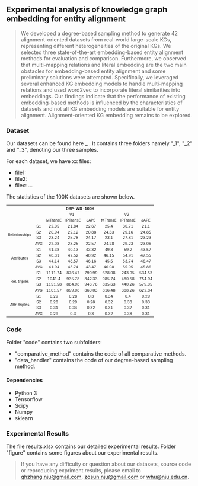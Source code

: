 ## Experimental analysis of knowledge graph embedding for entity alignment
> We developed a degree-based sampling method to generate 42 alignment-oriented datasets from real-world large-scale KGs, representing different heterogeneities of the original KGs. We selected three state-of-the-art embedding-based entity alignment methods for evaluation and comparison. Furthermore, we observed that multi-mapping relations and literal embedding are the two main obstacles for embedding-based entity alignment and some preliminary solutions were attempted. Specifically, we leveraged several enhanced KG embedding models to handle multi-mapping relations and used word2vec to incorporate literal similarities into embeddings. Our findings indicate that the performance of existing embedding-based methods is influenced by the characteristics of datasets and not all KG embedding models are suitable for entity alignment. Alignment-oriented KG embedding remains to be explored.

### Dataset
Our datasets can be found here _ . It contains three folders namely "_1", "_2" and "_3", denoting our three samples.

For each dataset, we have xx files:
* file1:
* file2:
* filex:
...

The statistics of the 100K datasets are shown below.

<table style="text-align:center;font-size:10px" align="center">
    <tr>
        <th style="text-align:center"  colspan="21">DBP-WD-100K</th>
    </tr>
    <tr>
        <td colspan="2" rowspan="2"></td>
        <td style="text-align:center" colspan="3">V1</td>
        <td style="text-align:center" colspan="3">V2</td>
    </tr>
    <tr>
        <td style="text-align:center">MTransE</td>
        <td style="text-align:center">IPTransE</td>
        <td style="text-align:center">JAPE</td>
        <td style="text-align:center">MTransE</td>
        <td style="text-align:center">IPTransE</td>
        <td style="text-align:center">JAPE</td>
    </tr>
    <tr>
	<td style="text-align:center;valign:middle" rowspan=4>Relationships</td>
	<td style="text-align:center">S1</td>
	<td style="text-align:center">22.05</td>
	<td style="text-align:center">21.84</td>
	<td style="text-align:center">22.67</td>
	<td style="text-align:center">25.4</td>
	<td style="text-align:center">30.71</td>
	<td style="text-align:center">21.1</td></tr>
	</tr>
<tr>
	<td style="text-align:center">S2</td>
	<td style="text-align:center">20.94</td>
	<td style="text-align:center">22.12</td>
	<td style="text-align:center">20.88</td>
	<td style="text-align:center">24.33</td>
	<td style="text-align:center">29.16</td>
	<td style="text-align:center">24.85</td>
</tr>
<tr>
	<td style="text-align:center">S3</td>
	<td style="text-align:center">23.24</td>
	<td style="text-align:center">25.78</td>
	<td style="text-align:center">24.17</td>
	<td style="text-align:center">23.1</td>
	<td style="text-align:center">27.81</td>
	<td style="text-align:center">23.23</td>
</tr>
<tr>
	<td style="text-align:center">AVG</td>
	<td style="text-align:center">22.08</td>
	<td style="text-align:center">23.25</td>
	<td style="text-align:center">22.57</td>
	<td style="text-align:center">24.28</td>
	<td style="text-align:center">29.23</td>
	<td style="text-align:center">23.06</td>
</tr>
    
<tr>
	<td style="text-align:center;valign:middle" rowspan=4>Attributes</td>
	<td style="text-align:center">S1</td>
	<td style="text-align:center">41.38</td>
	<td style="text-align:center">40.13</td>
	<td style="text-align:center">43.32</td>
	<td style="text-align:center">49.3</td>
	<td style="text-align:center">59.2</td>
	<td style="text-align:center">43.57</td>
</tr>
<tr>
	<td style="text-align:center">S2</td>
	<td style="text-align:center">40.31</td>
	<td style="text-align:center">42.52</td>
	<td style="text-align:center">40.92</td>
	<td style="text-align:center">46.15</td>
	<td style="text-align:center">54.91</td>
	<td style="text-align:center">47.55</td>
</tr>
<tr>
	<td style="text-align:center">S3</td>
	<td style="text-align:center">44.14</td>
	<td style="text-align:center">48.57</td>
	<td style="text-align:center">46.16</td>
	<td style="text-align:center">45.5</td>
	<td style="text-align:center">53.74</td>
	<td style="text-align:center">46.47</td>
</tr>
<tr>
	<td style="text-align:center">AVG</td>
	<td style="text-align:center">41.94</td>
	<td style="text-align:center">43.74</td>
	<td style="text-align:center">43.47</td>
	<td style="text-align:center">46.98</td>
	<td style="text-align:center">55.95</td>
	<td style="text-align:center">45.86</td>
</tr>	
<tr>
	<td style="text-align:center;valign:middle" rowspan=4>Rel. triples</td>
	<td style="text-align:center">S1</td>
	<td style="text-align:center">1111.74</td>
	<td style="text-align:center">876.47</td>
	<td style="text-align:center">790.99</td>
	<td style="text-align:center">628.08</td>
	<td style="text-align:center">243.95</td>
	<td style="text-align:center">534.53</td>
</tr>
<tr>
	<td style="text-align:center">S2</td>
	<td style="text-align:center">1041.4</td>
	<td style="text-align:center">935.78</td>
	<td style="text-align:center">842.33</td>
	<td style="text-align:center">985.74</td>
	<td style="text-align:center">480.58</td>
	<td style="text-align:center">754.94</td>
</tr>
<tr>
	<td style="text-align:center">S3</td>
	<td style="text-align:center">1151.58</td>
	<td style="text-align:center">884.98</td>
	<td style="text-align:center">946.76</td>
	<td style="text-align:center">835.63</td>
	<td style="text-align:center">440.26</td>
	<td style="text-align:center">579.05</td>
</tr>
<tr>
	<td style="text-align:center">AVG</td>
	<td style="text-align:center">1101.57</td>
	<td style="text-align:center">899.08</td>
	<td style="text-align:center">860.03</td>
	<td style="text-align:center">816.48</td>
	<td style="text-align:center">388.26</td>
	<td style="text-align:center">622.84</td>
</tr>
<tr>
	<td style="text-align:center;valign:middle" rowspan=4>Attr. triples</td>
	<td style="text-align:center">S1</td>
	<td style="text-align:center">0.29</td>
	<td style="text-align:center">0.28</td>
	<td style="text-align:center">0.3</td>
	<td style="text-align:center">0.34</td>
	<td style="text-align:center">0.4</td>
	<td style="text-align:center">0.29</td>
</tr>
<tr>
	<td style="text-align:center">S2</td>
	<td style="text-align:center">0.28</td>
	<td style="text-align:center">0.29</td>
	<td style="text-align:center">0.28</td>
	<td style="text-align:center">0.32</td>
	<td style="text-align:center">0.38</td>
	<td style="text-align:center">0.33</td>
</tr>
<tr>
	<td style="text-align:center">S3</td>
	<td style="text-align:center">0.31</td>
	<td style="text-align:center">0.34</td>
	<td style="text-align:center">0.32</td>
	<td style="text-align:center">0.31</td>
	<td style="text-align:center">0.37</td>
	<td style="text-align:center">0.31</td>
</tr>
<tr>
	<td style="text-align:center">AVG</td>
	<td style="text-align:center">0.29</td>
	<td style="text-align:center">0.3</td>
	<td style="text-align:center">0.3</td>
	<td style="text-align:center">0.32</td>
	<td style="text-align:center">0.38</td>
	<td style="text-align:center">0.31</td>
</tr>
</table>

### Code

Folder "code" contains two subfolders: 
* "comparative_method" contains the code of all comparative methods.
* "data_handler" contains the code of our degree-based sampling method.

#### Dependencies
* Python 3
* Tensorflow
* Scipy
* Numpy
* sklearn

### Experimental Results
The file results.xlsx contains our detailed experimental results. 
Folder "figure" contains some figures about our experimental results.

> If you have any difficulty or question about our datasets, source code or reproducing expriment results, please email to qhzhang.nju@gmail.com, zqsun.nju@gmail.com or whu@nju.edu.cn.


